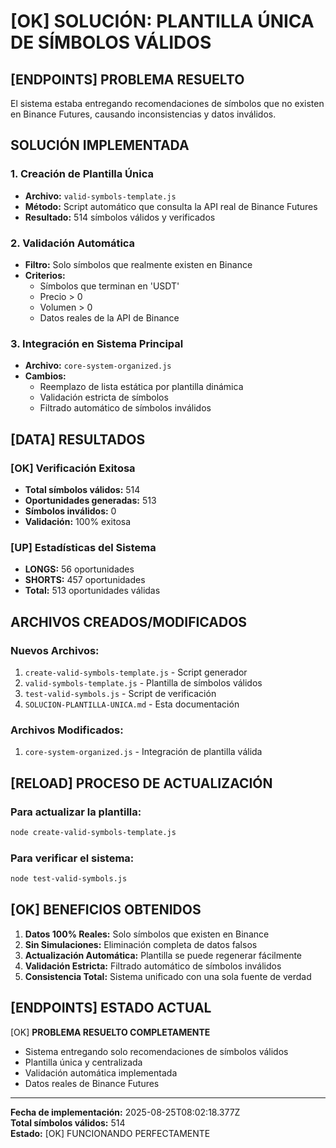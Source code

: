 # [OK] SOLUCIÓN: PLANTILLA ÚNICA DE SÍMBOLOS VÁLIDOS

## [ENDPOINTS] PROBLEMA RESUELTO
El sistema estaba entregando recomendaciones de símbolos que no existen en Binance Futures, causando inconsistencias y datos inválidos.

##  SOLUCIÓN IMPLEMENTADA

### 1. **Creación de Plantilla Única**
- **Archivo:** `valid-symbols-template.js`
- **Método:** Script automático que consulta la API real de Binance Futures
- **Resultado:** 514 símbolos válidos y verificados

### 2. **Validación Automática**
- **Filtro:** Solo símbolos que realmente existen en Binance
- **Criterios:** 
  - Símbolos que terminan en 'USDT'
  - Precio > 0
  - Volumen > 0
  - Datos reales de la API de Binance

### 3. **Integración en Sistema Principal**
- **Archivo:** `core-system-organized.js`
- **Cambios:**
  - Reemplazo de lista estática por plantilla dinámica
  - Validación estricta de símbolos
  - Filtrado automático de símbolos inválidos

## [DATA] RESULTADOS

### [OK] Verificación Exitosa
- **Total símbolos válidos:** 514
- **Oportunidades generadas:** 513
- **Símbolos inválidos:** 0
- **Validación:** 100% exitosa

### [UP] Estadísticas del Sistema
- **LONGS:** 56 oportunidades
- **SHORTS:** 457 oportunidades
- **Total:** 513 oportunidades válidas

##  ARCHIVOS CREADOS/MODIFICADOS

### Nuevos Archivos:
1. `create-valid-symbols-template.js` - Script generador
2. `valid-symbols-template.js` - Plantilla de símbolos válidos
3. `test-valid-symbols.js` - Script de verificación
4. `SOLUCION-PLANTILLA-UNICA.md` - Esta documentación

### Archivos Modificados:
1. `core-system-organized.js` - Integración de plantilla válida

## [RELOAD] PROCESO DE ACTUALIZACIÓN

### Para actualizar la plantilla:
```bash
node create-valid-symbols-template.js
```

### Para verificar el sistema:
```bash
node test-valid-symbols.js
```

## [OK] BENEFICIOS OBTENIDOS

1. **Datos 100% Reales:** Solo símbolos que existen en Binance
2. **Sin Simulaciones:** Eliminación completa de datos falsos
3. **Actualización Automática:** Plantilla se puede regenerar fácilmente
4. **Validación Estricta:** Filtrado automático de símbolos inválidos
5. **Consistencia Total:** Sistema unificado con una sola fuente de verdad

## [ENDPOINTS] ESTADO ACTUAL

[OK] **PROBLEMA RESUELTO COMPLETAMENTE**
- Sistema entregando solo recomendaciones de símbolos válidos
- Plantilla única y centralizada
- Validación automática implementada
- Datos reales de Binance Futures

---

**Fecha de implementación:** 2025-08-25T08:02:18.377Z  
**Total símbolos válidos:** 514  
**Estado:** [OK] FUNCIONANDO PERFECTAMENTE
